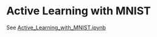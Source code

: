 # Active Learning with MNIST
See [Active_Learning_with_MNIST.ipynb](https://github.com/gtoubassi/active-learning-mnist/blob/master/Active_Learning_with_MNIST.ipynb)
